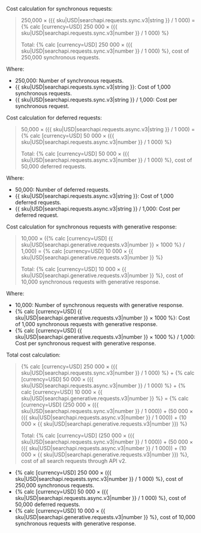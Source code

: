 Cost calculation for synchronous requests:

> 250,000 × ({{ sku|USD|searchapi.requests.sync.v3|string }} / 1 000) = {% calc [currency=USD] 250 000 × ({{ sku|USD|searchapi.requests.sync.v3|number }} / 1 000) %}
>
> Total: {% calc [currency=USD] 250 000 × ({{ sku|USD|searchapi.requests.sync.v3|number }} / 1 000) %}, cost of 250,000 synchronous requests.

Where:

* 250,000: Number of synchronous requests.
* {{ sku|USD|searchapi.requests.sync.v3|string }}: Cost of 1,000 synchronous requests.
* {{ sku|USD|searchapi.requests.sync.v3|string }} / 1,000: Cost per synchronous request.

Cost calculation for deferred requests:

> 50,000 × ({{ sku|USD|searchapi.requests.async.v3|string }} / 1 000) = {% calc [currency=USD] 50 000 × ({{ sku|USD|searchapi.requests.async.v3|number }} / 1 000) %}
>
> Total: {% calc [currency=USD] 50 000 × ({{ sku|USD|searchapi.requests.async.v3|number }} / 1 000) %}, cost of 50,000 deferred requests.

Where:

* 50,000: Number of deferred requests.
* {{ sku|USD|searchapi.requests.async.v3|string }}: Cost of 1,000 deferred requests.
* {{ sku|USD|searchapi.requests.async.v3|string }} / 1,000: Cost per deferred request.

Cost calculation for synchronous requests with generative response:

> 10,000 × ({% calc [currency=USD] {{ sku|USD|searchapi.generative.requests.v3|number }} × 1000 %} / 1,000) = {% calc [currency=USD] 10 000 × {{ sku|USD|searchapi.generative.requests.v3|number }} %}
>
> Total: {% calc [currency=USD] 10 000 × {{ sku|USD|searchapi.generative.requests.v3|number }} %}, cost of 10,000 synchronous requests with generative response.

Where:

* 10,000: Number of synchronous requests with generative response.
* {% calc [currency=USD] {{ sku|USD|searchapi.generative.requests.v3|number }} × 1000 %}: Cost of 1,000 synchronous requests with generative response.
* {% calc [currency=USD] {{ sku|USD|searchapi.generative.requests.v3|number }} × 1000 %} / 1,000: Cost per synchronous request with generative response.

Total cost calculation:

> {% calc [currency=USD] 250 000 × ({{ sku|USD|searchapi.requests.sync.v3|number }} / 1 000) %} + {% calc [currency=USD] 50 000 × ({{ sku|USD|searchapi.requests.async.v3|number }} / 1 000) %} + {% calc [currency=USD] 10 000 × {{ sku|USD|searchapi.generative.requests.v3|number }} %} = {% calc [currency=USD] (250 000 × ({{ sku|USD|searchapi.requests.sync.v3|number }} / 1 000)) + (50 000 × ({{ sku|USD|searchapi.requests.async.v3|number }} / 1 000)) + (10 000 × {{ sku|USD|searchapi.generative.requests.v3|number }}) %}
>
> Total: {% calc [currency=USD] (250 000 × ({{ sku|USD|searchapi.requests.sync.v3|number }} / 1 000)) + (50 000 × ({{ sku|USD|searchapi.requests.async.v3|number }} / 1 000)) + (10 000 × {{ sku|USD|searchapi.generative.requests.v3|number }}) %}, cost of all search requests through API v2.

* {% calc [currency=USD] 250 000 × ({{ sku|USD|searchapi.requests.sync.v3|number }} / 1 000) %}, cost of 250,000 synchronous requests.
* {% calc [currency=USD] 50 000 × ({{ sku|USD|searchapi.requests.async.v3|number }} / 1 000) %}, cost of 50,000 deferred requests.
* {% calc [currency=USD] 10 000 × {{ sku|USD|searchapi.generative.requests.v3|number }} %}, cost of 10,000 synchronous requests with generative response.